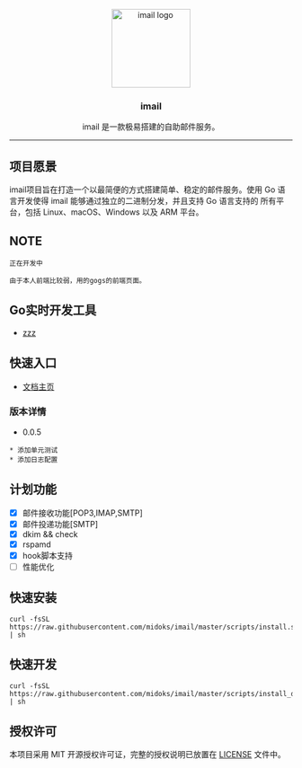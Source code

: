 <p align="center">
  <img alt="imail logo" src="https://avatars2.githubusercontent.com/u/4169529?v=3&s=200" height="140" />
  <h3 align="center">imail</h3>
  <p align="center">imail 是一款极易搭建的自助邮件服务。</p>
</p>

---
## 项目愿景

imail项目旨在打造一个以最简便的方式搭建简单、稳定的邮件服务。使用 Go 语言开发使得 imail 能够通过独立的二进制分发，并且支持 Go 语言支持的 所有平台，包括 Linux、macOS、Windows 以及 ARM 平台。

## NOTE
```
正在开发中

由于本人前端比较弱，用的gogs的前端页面。

```

## Go实时开发工具

- [zzz](https://github.com/midoks/zzz)


## 快速入口

- [文档主页](https://github.com/midoks/imail/wiki)

### 版本详情

- 0.0.5

```
* 添加单元测试
* 添加日志配置
```

## 计划功能

- [x] 邮件接收功能[POP3,IMAP,SMTP]
- [x] 邮件投递功能[SMTP]
- [x] dkim && check
- [x] rspamd
- [x] hook脚本支持
- [ ] 性能优化

## 快速安装

```
curl -fsSL  https://raw.githubusercontent.com/midoks/imail/master/scripts/install.sh | sh
```

## 快速开发
```
curl -fsSL  https://raw.githubusercontent.com/midoks/imail/master/scripts/install_dev.sh | sh
```

## 授权许可

本项目采用 MIT 开源授权许可证，完整的授权说明已放置在 [LICENSE](https://github.com/midoks/imail/blob/main/LICENSE) 文件中。

